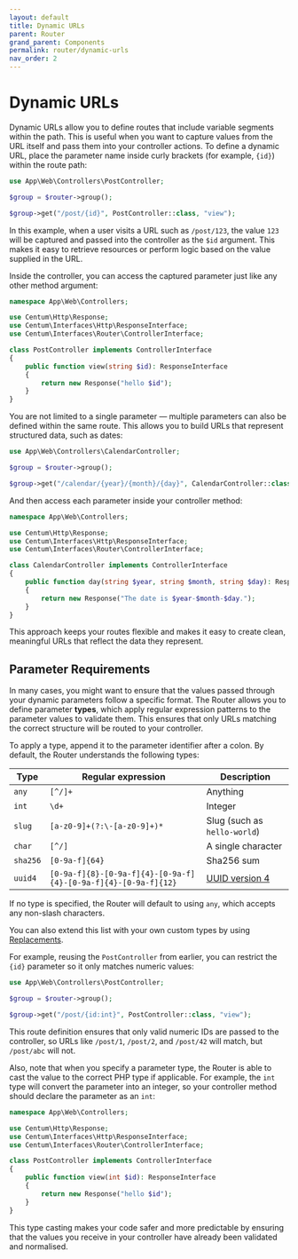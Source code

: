 ```yaml
---
layout: default
title: Dynamic URLs
parent: Router
grand_parent: Components
permalink: router/dynamic-urls
nav_order: 2
---
```




# Dynamic URLs

Dynamic URLs allow you to define routes that include variable segments within the path.
This is useful when you want to capture values from the URL itself and pass them into your controller actions.
To define a dynamic URL, place the parameter name inside curly brackets (for example, `{id}`) within the route path:

```php
use App\Web\Controllers\PostController;

$group = $router->group();

$group->get("/post/{id}", PostController::class, "view");
```

In this example, when a user visits a URL such as `/post/123`, the value `123` will be captured and passed into the controller as the `$id` argument.
This makes it easy to retrieve resources or perform logic based on the value supplied in the URL.

Inside the controller, you can access the captured parameter just like any other method argument:

```php
namespace App\Web\Controllers;

use Centum\Http\Response;
use Centum\Interfaces\Http\ResponseInterface;
use Centum\Interfaces\Router\ControllerInterface;

class PostController implements ControllerInterface
{
    public function view(string $id): ResponseInterface
    {
        return new Response("hello $id");
    }
}
```

You are not limited to a single parameter — multiple parameters can also be defined within the same route.
This allows you to build URLs that represent structured data, such as dates:

```php
use App\Web\Controllers\CalendarController;

$group = $router->group();

$group->get("/calendar/{year}/{month}/{day}", CalendarController::class, "day");
```

And then access each parameter inside your controller method:

```php
namespace App\Web\Controllers;

use Centum\Http\Response;
use Centum\Interfaces\Http\ResponseInterface;
use Centum\Interfaces\Router\ControllerInterface;

class CalendarController implements ControllerInterface
{
    public function day(string $year, string $month, string $day): ResponseInterface
    {
        return new Response("The date is $year-$month-$day.");
    }
}
```

This approach keeps your routes flexible and makes it easy to create clean, meaningful URLs that reflect the data they represent.



## Parameter Requirements

In many cases, you might want to ensure that the values passed through your dynamic parameters follow a specific format.
The Router allows you to define parameter **types**, which apply regular expression patterns to the parameter values to validate them.
This ensures that only URLs matching the correct structure will be routed to your controller.

To apply a type, append it to the parameter identifier after a colon.
By default, the Router understands the following types:

| Type     | Regular expression                                             | Description                                                                   |
| -------- | -------------------------------------------------------------- | ----------------------------------------------------------------------------- |
| `any`    | `[^/]+`                                                        | Anything                                                                      |
| `int`    | `\d+`                                                          | Integer                                                                       |
| `slug`   | `[a-z0-9]+(?:\-[a-z0-9]+)*`                                    | Slug (such as `hello-world`)                                                  |
| `char`   | `[^/]`                                                         | A single character                                                            |
| `sha256` | `[0-9a-f]{64}`                                                 | Sha256 sum                                                                    |
| `uuid4`  | `[0-9a-f]{8}-[0-9a-f]{4}-[0-9a-f]{4}-[0-9a-f]{4}-[0-9a-f]{12}` | [UUID version 4](https://en.wikipedia.org/wiki/Universally_unique_identifier) |

If no type is specified, the Router will default to using `any`, which accepts any non-slash characters.

You can also extend this list with your own custom types by using [Replacements](replacements.md).

For example, reusing the `PostController` from earlier, you can restrict the `{id}` parameter so it only matches numeric values:

```php
use App\Web\Controllers\PostController;

$group = $router->group();

$group->get("/post/{id:int}", PostController::class, "view");
```

This route definition ensures that only valid numeric IDs are passed to the controller, so URLs like `/post/1`, `/post/2`, and `/post/42` will match, but `/post/abc` will not.

Also, note that when you specify a parameter type, the Router is able to cast the value to the correct PHP type if applicable.
For example, the `int` type will convert the parameter into an integer, so your controller method should declare the parameter as an `int`:

```php
namespace App\Web\Controllers;

use Centum\Http\Response;
use Centum\Interfaces\Http\ResponseInterface;
use Centum\Interfaces\Router\ControllerInterface;

class PostController implements ControllerInterface
{
    public function view(int $id): ResponseInterface
    {
        return new Response("hello $id");
    }
}
```

This type casting makes your code safer and more predictable by ensuring that the values you receive in your controller have already been validated and normalised.
